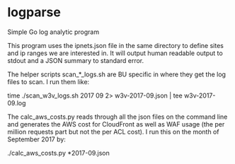 # logparse
Simple Go log analytic program  

This program uses the ipnets.json file in the same directory to define sites and ip ranges we are interested in. 
It will output human readable output to stdout and a JSON summary to standard error.  

The helper scripts scan_*_logs.sh are BU specific in where they get the log files to scan.  I run them like:

  time ./scan_w3v_logs.sh 2017 09 2> w3v-2017-09.json | tee w3v-2017-09.log

The calc_aws_costs.py reads through all the json files on the command line and generates the AWS cost for 
CloudFront as well as WAF usage (the per million requests part but not the per ACL cost).  I run this on the
month of September 2017 by:

  ./calc_aws_costs.py *2017-09.json



